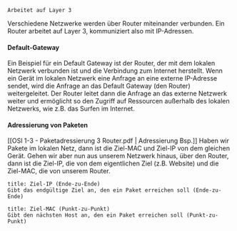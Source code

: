 ```ad-hint
Arbeitet auf Layer 3
```

Verschiedene Netzwerke werden über Router miteinander verbunden. Ein Router arbeitet auf Layer 3, kommuniziert also mit IP-Adressen.

#### Default-Gateway
Ein Beispiel für ein Default Gateway ist der Router, der mit dem lokalen Netzwerk verbunden ist und die Verbindung zum Internet herstellt. Wenn ein Gerät im lokalen Netzwerk eine Anfrage an eine externe IP-Adresse sendet, wird die Anfrage an das Default Gateway (den Router) weitergeleitet. Der Router leitet dann die Anfrage an das externe Netzwerk weiter und ermöglicht so den Zugriff auf Ressourcen außerhalb des lokalen Netzwerks, wie z.B. das Surfen im Internet.

#### Adressierung von Paketen
[[OSI 1-3 - Paketadressierung 3 Router.pdf | Adressierung Bsp.]]
Haben wir Pakete im lokalen Netz, dann ist die Ziel-MAC und Ziel-IP von dem gleichen Gerät.
Gehen wir aber nun aus unserem Netzwerk hinaus, über den Router, dann ist die Ziel-IP, die von dem eigentlichen Ziel (z.B. Website) und die Ziel-MAC, die von unserem Router.

```ad-hint
title: Ziel-IP (Ende-zu-Ende)
Gibt das endgültige Ziel an, den ein Paket erreichen soll (Ende-zu-Ende)
```

```ad-hint
title: Ziel-MAC (Punkt-zu-Punkt)
Gibt den nächsten Host an, den ein Paket erreichen soll (Punkt-zu-Punkt)
```
